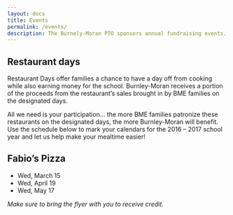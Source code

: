 ```yaml
---
layout: docs
title: Events
permalink: /events/
description: The Burnely-Moran PTO sponsors annual fundraising events. Our signature events are the Walk-a-Thon, Sock Hop, Spring Fling, and new in 2017 a Family Color Run! 
---
```


## Restaurant days

Restaurant Days offer families a chance to have a day off from cooking while also earning money for the school.  Burnley-Moran receives a portion of the proceeds from the restaurant’s sales brought in by BME families on the designated days.

All we need is your participation... the more BME families patronize these restaurants on the designated days, the more Burnley-Moran will benefit.  Use the schedule below to mark your calendars for the 2016 – 2017 school year and let us help make your mealtime easier! 

## Fabio’s Pizza
* Wed, March 15
* Wed, April 19
* Wed, May 17

_Make sure to bring the flyer with you to receive credit._
